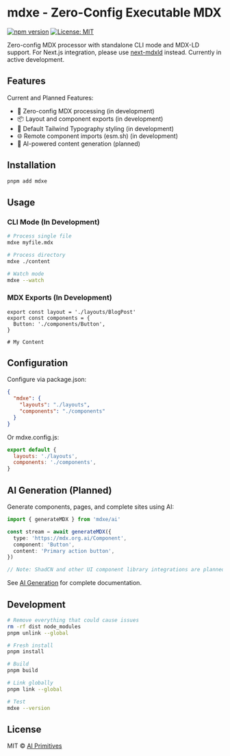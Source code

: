 # mdxe - Zero-Config Executable MDX

[![npm version](https://badge.fury.io/js/mdxe.svg)](https://www.npmjs.com/package/mdxe)
[![License: MIT](https://img.shields.io/badge/License-MIT-yellow.svg)](https://opensource.org/licenses/MIT)

Zero-config MDX processor with standalone CLI mode and MDX-LD support. For Next.js integration, please use [next-mdxld](https://github.com/ai-primitives/next-mdxld) instead. Currently in active development.

## Features

Current and Planned Features:

- 🚀 Zero-config MDX processing (in development)
- 📦 Layout and component exports (in development)
- 🎨 Default Tailwind Typography styling (in development)
- 🌐 Remote component imports (esm.sh) (in development)
- 🤖 AI-powered content generation (planned)

## Installation

```bash
pnpm add mdxe
```

## Usage

### CLI Mode (In Development)

```bash
# Process single file
mdxe myfile.mdx

# Process directory
mdxe ./content

# Watch mode
mdxe --watch
```

### MDX Exports (In Development)

```mdx
export const layout = './layouts/BlogPost'
export const components = {
  Button: './components/Button',
}

# My Content
```

## Configuration

Configure via package.json:

```json
{
  "mdxe": {
    "layouts": "./layouts",
    "components": "./components"
  }
}
```

Or mdxe.config.js:

```javascript
export default {
  layouts: './layouts',
  components: './components',
}
```

## AI Generation (Planned)

Generate components, pages, and complete sites using AI:

```typescript
import { generateMDX } from 'mdxe/ai'

const stream = await generateMDX({
  type: 'https://mdx.org.ai/Component',
  component: 'Button',
  content: 'Primary action button',
})

// Note: ShadCN and other UI component library integrations are planned for future releases.
```

See [AI Generation](./docs/ai-generation.md) for complete documentation.

## Development

```bash
# Remove everything that could cause issues
rm -rf dist node_modules
pnpm unlink --global

# Fresh install
pnpm install

# Build
pnpm build

# Link globally
pnpm link --global

# Test
mdxe --version
```

## License

MIT © [AI Primitives](https://mdx.org.ai)
